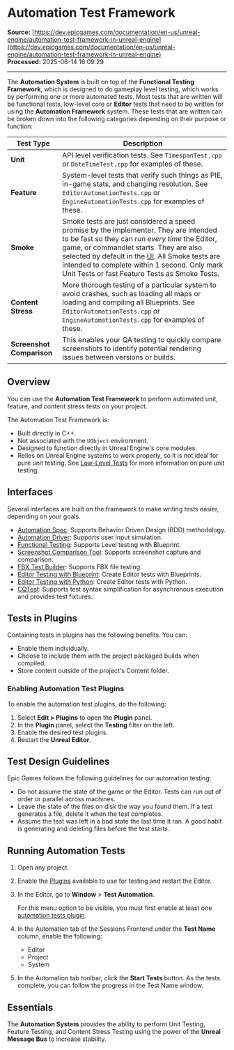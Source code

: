 # Automation Test Framework

**Source:** [https://dev.epicgames.com/documentation/en-us/unreal-engine/automation-test-framework-in-unreal-engine](https://dev.epicgames.com/documentation/en-us/unreal-engine/automation-test-framework-in-unreal-engine)  
**Processed:** 2025-06-14 16:09:29

---

The **Automation System** is built on top of the **Functional Testing Framework**, which is designed to do gameplay level testing, which works by performing one or more automated tests. Most tests that are written will be functional tests, low-level core or **Editor** tests that need to be written for using the **Automation Framework** system. These tests that are written can be broken down into the following categories depending on their purpose or function:

| Test Type | Description |
| --- | --- |
| **Unit** | API level verification tests. See `TimespanTest.cpp` or `DateTimeTest.cpp` for examples of these. |
| **Feature** | System-level tests that verify such things as PIE, in-game stats, and changing resolution. See `EditorAutomationTests.cpp` or `EngineAutomationTests.cpp` for examples of these. |
| **Smoke** | Smoke tests are just considered a speed promise by the implementer. They are intended to be fast so they can run *every time* the Editor, game, or commandlet starts. They are also selected by default in the [UI](/documentation/en-us/unreal-engine/automation-system-user-guide-in-unreal-engine#userinterface). All Smoke tests are intended to complete within 1 second. Only mark Unit Tests or fast Feature Tests as Smoke Tests. |
| **Content Stress** | More thorough testing of a particular system to avoid crashes, such as loading all maps or loading and compiling all Blueprints. See `EditorAutomationTests.cpp` or `EngineAutomationTests.cpp` for examples of these. |
| **Screenshot Comparison** | This enables your QA testing to quickly compare screenshots to identify potential rendering issues between versions or builds. |

## Overview

You can use the **Automation Test Framework** to perform automated unit, feature, and content stress tests on your project.

The Automation Test Framework is:

-   Built directly in C++.
-   Not associated with the `UObject` environment.
-   Designed to function directly in Unreal Engine's core modules.
-   Relies on Unreal Engine systems to work properly, so it is not ideal for pure unit testing. See [Low-Level Tests](/documentation/en-us/unreal-engine/low-level-tests-in-unreal-engine) for more information on pure unit testing.

## Interfaces

Several interfaces are built on the framework to make writing tests easier, depending on your goals.

-   [Automation Spec](/documentation/en-us/unreal-engine/automation-spec-in-unreal-engine): Supports Behavior Driven Design (BDD) methodology.
-   [Automation Driver](/documentation/en-us/unreal-engine/automation-driver-in-unreal-engine): Supports user input simulation.
-   [Functional Testing](/documentation/en-us/unreal-engine/functional-testing-in-unreal-engine): Supports Level testing with Blueprint.
-   [Screenshot Comparison Tool](/documentation/en-us/unreal-engine/screenshot-comparison-tool-in-unreal-engine): Supports screenshot capture and comparison.
-   [FBX Test Builder](/documentation/en-us/unreal-engine/fbx-test-builder-in-unreal-engine): Supports FBX file testing.
-   [Editor Testing with Blueprint](/documentation/en-us/unreal-engine/write-editor-tests-with-utility-blueprints-in-unreal-engine): Create Editor tests with Blueprints.
-   [Editor Testing with Python](/documentation/en-us/unreal-engine/write-editor-tests-with-python-in-unreal-engine): Create Editor tests with Python.
-   [CQTest](https://github.com/EpicGames/UnrealEngine/tree/ue5-main/Engine/Plugins/Tests/CQTest): Supports test syntax simplification for asynchronous execution and provides test fixtures.

## Tests in Plugins

Containing tests in plugins has the following benefits. You can:

-   Enable them individually.
-   Choose to include them with the project packaged builds when compiled.
-   Store content outside of the project's Content folder.

### Enabling Automation Test Plugins

To enable the automation test plugins, do the following:

1.  Select **Edit > Plugins** to open the **Plugin** panel.
2.  In the **Plugin** panel, select the **Testing** filter on the left.
3.  Enable the desired test plugins.
4.  Restart the **Unreal Editor**.

## Test Design Guidelines

Epic Games follows the following guidelines for our automation testing:

-   Do not assume the state of the game or the Editor. Tests can run out of order or parallel across machines.
-   Leave the state of the files on disk the way you found them. If a test generates a file, delete it when the test completes.
-   Assume the test was left in a bad state the last time it ran. A good habit is generating and deleting files before the test starts.

## Running Automation Tests

1.  Open any project.
2.  Enable the [Plugins](/documentation/en-us/unreal-engine/automation-test-framework-in-unreal-engine#enablingautomationtestplugins) available to use for testing and restart the Editor.
    
3.  In the Editor, go to **Window** > **Test Automation**.
    
    For this menu option to be visible, you must first enable at least one [automation tests plugin](/documentation/en-us/unreal-engine/automation-test-framework-in-unreal-engine#enablingautomationtestplugins).
    
4.  In the Automation tab of the Sessions Frontend under the **Test Name** column, enable the following:
    
    -   Editor
    -   Project
    -   System
5.  In the Automation tab toolbar, click the **Start Tests** button. As the tests complete, you can follow the progress in the Test Name window.

## Essentials

The **Automation System** provides the ability to perform Unit Testing, Feature Testing, and Content Stress Testing using the power of the **Unreal Message Bus** to increase stability.